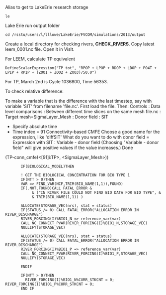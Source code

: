 Alias to get to LakeErie research storage
```
le
```

Lake Erie run output folder
```
cd /rsstu/users/l/lllowe/LakeErie/FVCOM/simulations/2013/output
```

Create a local directory for checking rivers, **CHECK_RIVERS**.  Copy latest leem_0001.nc file.  Open it in VisIt.

For LEEM, calculate TP equivalent
```
DefineScalarExpression("TP_tot", "RPOP + LPOP + RDOP + LDOP + PO4T + LPIP + RPIP + (ZOO1 + ZOO2 + ZOO3)/50.0") 
```

For TP, March 2nd is Cycle 1036800, Time 56353.

To check relative difference:

To make a variable that is the difference with the last timestep, say with variable 'SIT' from filename 'file.nc'.  First load the file.  Then:
Controls : Data level comparisons : Between different time slices on the same mesh
file.nc : Target mesh=SigmaLayer_Mesh : Donor field : SIT
- Specify absolute time
- Time index = 91
Connectivity-based CMFE
Choose a good name for the expression, like 'diffSIT'
What do you want to do with  donor field = Expression with SIT : Variable - donor field
(Choosing "Variable - donor field" will give positive values if the value increases.)
Done

(TP-conn_cmfe(<[91]i:TP>, <SigmaLayer_Mesh>))


```
       IF(BIOLOGICAL_MODEL)THEN

       ! GET THE BIOLOGICAL CONCENTRATION FOR BIO TYPE 1
       IF(NTT > 0)THEN
       VAR => FIND_VAR(NCF,TRIM(BIO_NAME(1,1)),FOUND)
       IF(.NOT.FOUND)CALL FATAL_ERROR &
            & ("IN RIVER FILE COULD NOT FIND BIO DATA FOR BIO TYPE", &
            & TRIM(BIO_NAME(1,1)) )

       ALLOCATE(STORAGE_VEC(nrs), stat = status)
       IF(STATUS /= 0) CALL FATAL_ERROR("ALLOCATION ERROR IN RIVER_DISCHARGE")
       RIVER_FORCING(I)%BIO1_N => reference_var(var)
       CALL NC_CONNECT_PVAR(RIVER_FORCING(I)%BIO1_N,STORAGE_VEC)
       NULLIFY(STORAGE_VEC)

       ALLOCATE(STORAGE_VEC(nrs), stat = status)
       IF(STATUS /= 0) CALL FATAL_ERROR("ALLOCATION ERROR IN RIVER_DISCHARGE")
       RIVER_FORCING(I)%BIO1_P => reference_var(var)
       CALL NC_CONNECT_PVAR(RIVER_FORCING(I)%BIO1_P,STORAGE_VEC)
       NULLIFY(STORAGE_VEC)

       ENDIF
```

```
       IF(NTT > 0)THEN
         RIVER_FORCING(I)%BIO1_N%CURR_STKCNT = 0; RIVER_FORCING(I)%BIO1_P%CURR_STKCNT = 0;
       END IF
```
